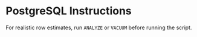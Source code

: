 # PostgreSQL Instructions

For realistic row estimates, run `ANALYZE` or `VACUUM` before running the script.
